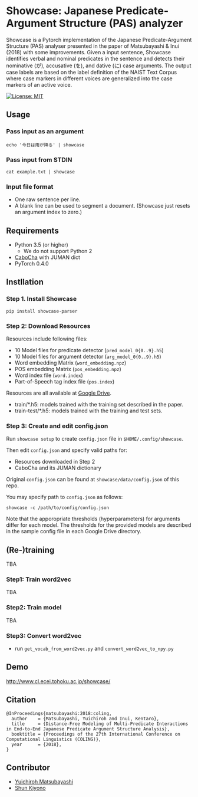 # Showcase: Japanese Predicate-Argument Structure (PAS) analyzer

Showcase is a Pytorch implementation of the Japanese Predicate-Argument Structure (PAS) analyser presented in the paper of Matsubayashi & Inui (2018) with some improvements. 
Given a input sentence, Showcase identifies verbal and nominal predicates in the sentence and detects their nominative (が), accusative (を), and dative (に) case arguments. 
The output case labels are based on the label definition of the NAIST Text Corpus where case markers in different voices are generalized into the case markers of an active voice.

[![License: MIT](https://img.shields.io/badge/License-MIT-yellow.svg)](https://opensource.org/licenses/MIT)

## Usage

### Pass input as an argument

`echo '今日は雨が降る' | showcase`

### Pass input from STDIN

`cat example.txt | showcase`

### Input file format
 
- One raw sentence per line.
- A blank line can be used to segment a document. (Showcase just resets an argument index to zero.)


## Requirements

- Python 3.5 (or higher)
    - We do not support Python 2
- [CaboCha](https://taku910.github.io/cabocha/) with JUMAN dict
- PyTorch 0.4.0

## Instllation

### Step 1. Install Showcase

`pip install showcase-parser`

### Step 2: Download Resources

Resources include following files:

- 10 Model files for predicate detector (`pred_model_0{0..9}.h5`)
- 10 Model files for argument detector (`arg_model_0{0..9}.h5`)
- Word embedding Matrix (`word_embedding.npz`)
- POS embedding Matrix (`pos_embedding.npz`)
- Word index file (`word.index`)
- Part-of-Speech tag index file (`pos.index`)

Resources are all available at [Google Drive](https://drive.google.com/drive/folders/1AK_oWgx1jd5cF2QAGv--r63ky0dgd52C?usp=sharing).

- train/*.h5: models trained with the training set described in the paper.
- train-test/*.h5:  models trained with the training and test sets.

### Step 3: Create and edit config.json

Run `showcase setup` to create `config.json` file in `$HOME/.config/showcase`.

Then edit `config.json` and specify valid paths for:

- Resources downloaded in Step 2
- CaboCha and its JUMAN dictionary

Original `config.json` can be found at `showcase/data/config.json` of this repo.

You may specify path to `config.json` as follows:

`showcase -c /path/to/config/config.json`

Note that the apporopriate thresholds (hyperparameters) for arguments differ for each model. 
The thresholds for the provided models are described in the sample config file in each Google Drive directory.  

## (Re-)training
TBA

### Step1: Train word2vec
TBA

### Step2: Train model
TBA

### Step3: Convert word2vec

- run `get_vocab_from_word2vec.py` and `convert_word2vec_to_npy.py`

## Demo

http://www.cl.ecei.tohoku.ac.jp/showcase/

## Citation

```
@InProceedings{matsubayashi:2018:coling,
  author    = {Matsubayashi, Yuichiroh and Inui, Kentaro},
  title     = {Distance-Free Modeling of Multi-Predicate Interactions in End-to-End Japanese Predicate Argument Structure Analysis},
  booktitle = {Proceedings of the 27th International Conference on Computational Linguistics (COLING)},
  year      = {2018},
}
```

## Contributor
- [Yuichiroh Matsubayashi](http://www.cl.ecei.tohoku.ac.jp/~y-matsu/)
- [Shun Kiyono](http://www.cl.ecei.tohoku.ac.jp/~kiyono/)
